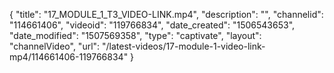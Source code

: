 {
    "title": "17_MODULE_1_T3_VIDEO-LINK.mp4",
    "description": "",
    "channelid": "114661406",
    "videoid": "119766834",
    "date_created": "1506543653",
    "date_modified": "1507569358",
    "type": "captivate",
    "layout": "channelVideo",
    "url": "\/latest-videos\/17-module-1-video-link-mp4\/114661406-119766834"
}